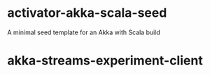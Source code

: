 activator-akka-scala-seed
=========================

A minimal seed template for an Akka with Scala build 
# akka-streams-experiment-client
